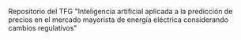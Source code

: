 Repositorio del TFG "Inteligencia artificial aplicada a la predicción de precios en el mercado mayorista de energía eléctrica considerando cambios regulativos"
